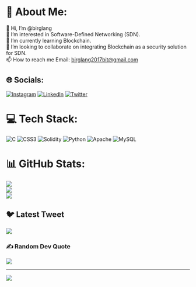 # 💫 About Me:
👋 Hi, I’m @birglang<br>👀 I’m interested in Software-Defined Networking (SDN).<br>🌱 I’m currently learning Blockchain.<br>💞️ I’m looking to collaborate on integrating Blockchain as a security solution for SDN.<br>📫 How to reach me Email: birglang2017bit@gmail.com


## 🌐 Socials:
[![Instagram](https://img.shields.io/badge/Instagram-%23E4405F.svg?logo=Instagram&logoColor=white)](https://instagram.com/birglang) [![LinkedIn](https://img.shields.io/badge/LinkedIn-%230077B5.svg?logo=linkedin&logoColor=white)](https://www.linkedin.com/in/birglang-bargayary-b0a7a9118/) [![Twitter](https://img.shields.io/badge/Twitter-%231DA1F2.svg?logo=Twitter&logoColor=white)](https://twitter.com/rackeb_85) 

# 💻 Tech Stack:
![C](https://img.shields.io/badge/c-%2300599C.svg?style=for-the-badge&logo=c&logoColor=white) ![CSS3](https://img.shields.io/badge/css3-%231572B6.svg?style=for-the-badge&logo=css3&logoColor=white) ![Solidity](https://img.shields.io/badge/Solidity-%23363636.svg?style=for-the-badge&logo=solidity&logoColor=white) ![Python](https://img.shields.io/badge/python-3670A0?style=for-the-badge&logo=python&logoColor=ffdd54) ![Apache](https://img.shields.io/badge/apache-%23D42029.svg?style=for-the-badge&logo=apache&logoColor=white) ![MySQL](https://img.shields.io/badge/mysql-%2300f.svg?style=for-the-badge&logo=mysql&logoColor=white)
# 📊 GitHub Stats:
![](https://github-readme-stats.vercel.app/api?username=birglang&theme=radical&hide_border=false&include_all_commits=false&count_private=false)<br/>
![](https://github-readme-streak-stats.herokuapp.com/?user=birglang&theme=radical&hide_border=false)<br/>
![](https://github-readme-stats.vercel.app/api/top-langs/?username=birglang&theme=radical&hide_border=false&include_all_commits=false&count_private=false&layout=compact)

## 🐦 Latest Tweet
[![](https://gtce.itsvg.in/api?username=rackeb_85)](https://github.com/VishwaGauravIn/github-twitter-card-embed)

### ✍️ Random Dev Quote
![](https://quotes-github-readme.vercel.app/api?type=vetical&theme=merko)

---
[![](https://visitcount.itsvg.in/api?id=birglang&icon=0&color=0)](https://visitcount.itsvg.in)

<!-- Proudly created with GPRM ( https://gprm.itsvg.in ) -->

<!---
birglang/birglang is a ✨ special ✨ repository because its `README.md` (this file) appears on your GitHub profile.
You can click the Preview link to take a look at your changes.
--->
